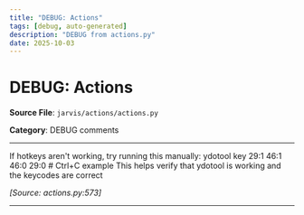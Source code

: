 ```yaml
---
title: "DEBUG: Actions"
tags: [debug, auto-generated]
description: "DEBUG from actions.py"
date: 2025-10-03
---
```


# DEBUG: Actions

**Source File**: `jarvis/actions/actions.py`

**Category**: DEBUG comments

---

<a id="general-1"></a>

If hotkeys aren't working, try running this manually:
ydotool key 29:1 46:1 46:0 29:0  # Ctrl+C example
This helps verify that ydotool is working and the keycodes are correct

*[Source: actions.py:573]*

---

